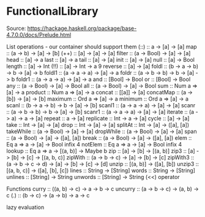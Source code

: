 # FunctionalLibrary

Source: https://hackage.haskell.org/package/base-4.7.0.0/docs/Prelude.html

List operations - our container should support them
(::) :: a -> [a] -> [a]
map :: (a -> b) -> [a] -> [b] 
(++) :: [a] -> [a] -> [a]
filter :: (a -> Bool) -> [a] -> [a] 
head :: [a] -> a 
last :: [a] -> a 
tail :: [a] -> [a] 
init :: [a] -> [a] 
null :: [a] -> Bool 
length :: [a] -> Int 
(!!) :: [a] -> Int -> a 9 
reverse :: [a] -> [a] 
foldl :: (b -> a -> b) -> b -> [a] -> b 
foldl1 :: (a -> a -> a) -> [a] -> a 
foldr :: (a -> b -> b) -> b -> [a] -> b 
foldr1 :: (a -> a -> a) -> [a] -> a 
and :: [Bool] -> Bool 
or :: [Bool] -> Bool 
any :: (a -> Bool) -> [a] -> Bool 
all :: (a -> Bool) -> [a] -> Bool 
sum :: Num a => [a] -> a 
product :: Num a => [a] -> a 
concat :: [[a]] -> [a] 
concatMap :: (a -> [b]) -> [a] -> [b] 
maximum :: Ord a => [a] -> a 
minimum :: Ord a => [a] -> a 
scanl :: (b -> a -> b) -> b -> [a] -> [b] 
scanl1 :: (a -> a -> a) -> [a] -> [a] 
scanr :: (a -> b -> b) -> b -> [a] -> [b] 
scanr1 :: (a -> a -> a) -> [a] -> [a] 
iterate :: (a -> a) -> a -> [a] 
repeat :: a -> [a] 
replicate :: Int -> a -> [a] 
cycle :: [a] -> [a] 
take :: Int -> [a] -> [a] 
drop :: Int -> [a] -> [a] 
splitAt :: Int -> [a] -> ([a], [a]) 
takeWhile :: (a -> Bool) -> [a] -> [a] 
dropWhile :: (a -> Bool) -> [a] -> [a] 
span :: (a -> Bool) -> [a] -> ([a], [a]) 
break :: (a -> Bool) -> [a] -> ([a], [a]) 
elem :: Eq a => a -> [a] -> Bool infix 4 
notElem :: Eq a => a -> [a] -> Bool infix 4 
lookup :: Eq a => a -> [(a, b)] -> Maybe b 
zip :: [a] -> [b] -> [(a, b)] 
zip3 :: [a] -> [b] -> [c] -> [(a, b, c)] 
zipWith :: (a -> b -> c) -> [a] -> [b] -> [c] 
zipWith3 :: (a -> b -> c -> d) -> [a] -> [b] -> [c] -> [d] 
unzip :: [(a, b)] -> ([a], [b]) 
unzip3 :: [(a, b, c)] -> ([a], [b], [c]) 
lines :: String -> [String] 
words :: String -> [String] 
unlines :: [String] -> String 
unwords :: [String] -> String
(<<) operator

Functions
curry :: ((a, b) -> c) -> a -> b -> c
uncurry :: (a -> b -> c) -> (a, b) -> c
(.) :: (b -> c) -> (a -> b) -> a -> c

lazy evaluation
